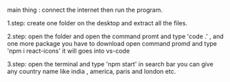 main thing : connect the internet then run the program.

1.step: create one folder on the desktop and extract all the files.  

2.step: open the folder and open the command promt and type 'code .' , and one more package you have to download open 
command promd and type 'npm i react-icons' it will goes into vs-code   

3.step: open the terminal and type 'npm start' in search bar you can give any country name like india , america, paris and london etc.    
